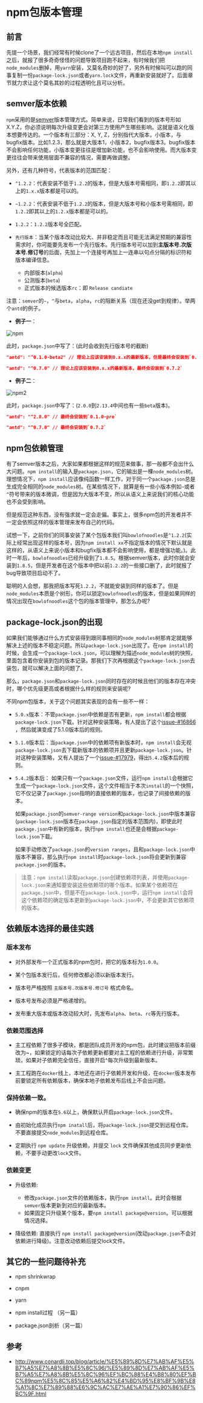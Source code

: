 # npm包版本管理

## 前言

先提一个场景，我们经常有时候clone了一个远古项目，然后在本地`npm install`之后，就报了很多奇奇怪怪的问题导致项目跑不起来，有时候我们把`node_modules`删掉，用`yarn`安装，又莫名奇妙的好了，另外有时候叫可以跑的同事复制一份`package-lock.json`或者`yarn.lock`文件，再重新安装就好了。后面章节就力求让这个莫名其妙的过程透明化且可以分析。

## semver版本依赖

`npm`采用的是[semver](https://semver.org/)版本管理方式。简单来说，日常我们看到的版本号形如X.Y.Z，你必须说明每次升级变更会对第三方使用产生哪些影响。这就是语义化版本想要传达的。一个版本有三部分：X, Y, Z，分别指代大版本，小版本，与bugfix版本。比如1.2.3，那么就是大版本1，小版本2，bugfix版本3。bugfix版本不会影响任何功能，小版本变更往往是增加新功能，也不会影响使用。而大版本变更往往会带来使用层面不兼容的情况，需要再做调整。

另外，还有几种符号，代表版本的范围匹配：

+ `^1.2.2`：代表安装不低于`1.2.2`的版本，但是大版本号需相同，即`1.2.2`即其以上的`1.x.x`版本都是可以的。

+ `~1.2.2`：代表安装不低于`1.2.2`的版本，但是大版本号和小版本号需相同，即`1.2.2`即其以上的`1.2.x`版本都是可以的。

+ `1.2.2`：`1.2.2`版本号全匹配。

+ `先行版本`：当某个版本改动比较大、并非稳定而且可能无法满足预期的兼容性需求时，你可能要先发布一个先行版本。先行版本号可以加到**主版本号.次版本号.修订号**的后面，先加上一个连接号再加上一连串以句点分隔的标识符和版本编译信息。

  + 内部版本(`alpha`)
  + 公测版本(`beta`)
  + 正式版本的候选版本`rc`：即 `Release candiate`

注意：`semver`的`~`，`^`与`beta`，`alpha`，`rc`的阻断关系（现在还没get到规律）。举两个`antd`的例子。

+ **例子一**：

<Img :src="$withBase('/npm.png')" alt="npm" />

此时，`package.json`中写了：(此时会收到先行版本号的截断)

```json
"antd": "^0.1.0-beta2" // 理论上应该安装到0.x.x的最新版本，但是最终会安装到`0.1.0-pre`

"antd": "^0.7.0" // 理论上应该安装到0.x.x的最新版本，最终会安装到`0.7.2`
```

+ **例子二**：

<Img :src="$withBase('/npm2.png')" alt="npm2" />

此时，`package.json`中写了：(`2.0.0`到`2.13.4`中间也有一些`beta`版本)。

```json
"antd": "^2.0.0" // 最终会安装到`0.1.0-pre`

"antd": "^0.7.0" // 最终会安装到`0.7.2`
```

## npm包依赖管理

有了semver版本之后，大家如果都根据这样的规范来做事，那一般都不会出什么大问题。`npm install`的输入是`package.json`，它的输出是一棵`node_modules`树。理想情况下，`npm install`应该像纯函数一样工作，对于同一个`package.json`总是生成完全相同的`node_modules`树。在某些情况下，就算是有一些小版本例如`~`或者`^`符号带来的版本微调，但是因为大版本不变，所以从语义上来说我们的核心功能也不会受到影响。

但是规范这种东西，没有强求就一定会走偏。事实上，很多npm包的开发者并不一定会依照这样的版本管理来发布自己的代码。

试想一下，之前你们的同事安装了某个包版本我们叫`bowlofnoodles`是`^1.2.2`(实际上经常出现这样的版本号，因为`npm install xx`不指定版本的情况下默认就是这样的，从语义上来说小版本和bugfix版本都不会影响使用，都是增强功能。)。此时一年后，`bowlofnoodles`已经升级到了`1.8.5`。根据semver版本，此时你就会安装到`1.8.5`，但是开发者在这个版本中把以前`1.2.2`的一些接口删了，此时就报了bug导致项目启动不了。

聪明的人会想，那我把版本写死`1.2.2`，不就能安装到同样的版本了。但是`node_modules`本质是个树形，你可以锁定`bowlofnoodles`的版本，但是如果同样的情况出现在`bowlofnoodles`这个包的版本管理中，那怎么办呢? 

## package-lock.json的出现

如果我们能够通过什么方式安装得到跟同事相同的`node_modules`树那肯定就能够解决上述的版本不稳定问题。所以`package-lock.json`出现了。在`npm install`的时候，会生成一个`package-lock.json`，可以理解为描述`node_modules`树的快照，里面包含着你安装到包的版本记录。那我们下次再根据这个`package-lock.json`去装包，就可以解决上面的问题了。

那么，`package.json`和`package-lock.json`同时存在的时候且他们的版本存在冲突时，哪个优先级更高或者根据什么样的规则来安装呢?

不同npm包版本，关于这个问题其实表现的会有一些不一样：

+ `5.0.x`版本：不管`package.json`中依赖是否有更新，`npm install`都会根据`package-lock.json`下载。针对这种安装策略，有人提出了这个[issue-#16866](https://github.com/npm/npm/issues/16866) ，然后就演变成了5.1.0版本后的规则。
 
+ `5.1.0`版本后：当`package.json`中的依赖项有新版本时，`npm install`会无视`package-lock.json`去下载新版本的依赖项并且更新`package-lock.json`。针对这种安装策略，又有人提出了一个[issue-#17979](https://github.com/npm/npm/issues/17979)，得出`5.4.2`版本后的规则。

+ `5.4.2`版本后：
  如果只有一个`package.json`文件，运行`npm install`会根据它生成一个`package-lock.json`文件，这个文件相当于本次`install`的一个快照，它不仅记录了`package.json`指明的直接依赖的版本，也记录了间接依赖的版本。
  
  如果`package.json`的`semver-range version`和`package-lock.json`中版本兼容(`package-lock.json`版本在`package.json`指定的版本范围内)，即使此时`package.json`中有新的版本，执行`npm install`也还是会根据`package-lock.json`下载。

  如果手动修改了`package.json`的`version ranges`，且和`package-lock.json`中版本不兼容，那么执行`npm install`时`package-lock.json`将会更新到兼容`package.json`的版本。

> 注意：`npm install`读取`package.json`创建依赖项列表，并使用`package-lock.json`来通知要安装这些依赖项的哪个版本。如果某个依赖项在`package.json`中，但是不在`package-lock.json`中，运行`npm install`会将这个依赖项的确定版本更新到`package-lock.json`中，不会更新其它依赖项的版本。

## 依赖版本选择的最佳实践

### 版本发布

+ 对外部发布一个正式版本的npm包时，把它的版本标为`1.0.0`。

+ 某个包版本发行后，任何修改都必须以新版本发行。

+ 版本号严格按照 `主版本号.次版本号.修订号` 格式命名。

+ 版本号发布必须是严格递增的。

+ 发布重大版本或版本改动较大时，先发布`alpha`、`beta`、`rc`等先行版本。

### 依赖范围选择

+ 主工程依赖了很多子模块，都是团队成员开发的npm包，此时建议把版本前缀改为~，如果锁定的话每次子依赖更新都要对主工程的依赖进行升级，非常繁琐，如果对子依赖完全信任，直接开启^每次升级到最新版本。

+ 主工程跑在`docker`线上，本地还在进行子依赖开发和升级，在`docker`版本发布前要锁定所有依赖版本，确保本地子依赖发布后线上不会出问题。

### 保持依赖一致。

+ 确保npm的版本在`5.6`以上，确保默认开启`package-lock.json`文件。

+ 由初始化成员执行`npm inatall`后，将`package-lock.json`提交到远程仓库。不要直接提交`node_modules`到远程仓库。

+ 定期执行 `npm update` 升级依赖，并提交 `lock` 文件确保其他成员同步更新依赖，不要手动更改`lock`文件。


### 依赖变更

+ 升级依赖: 
  + 修改`package.json`文件的依赖版本，执行`npm install`。此时会根据`semver`版本更新到对应的最新版本。
  + 如果固定只升级某个版本，要`npm install package@version`。可以根据情况选择。

+ 降级依赖: 直接执行 `npm install package@version`(改动`package.json`不会对依赖进行降级)。注意改动依赖后提交lock文件。

## 其它的一些问题待补充
+ npm shrinkwrap
+ cnpm
+ yarn

+ npm install过程 （另一篇）
+ package.json剖析（另一篇）

## 参考

[comment]: 这位大佬很完整的写了全部的东西，tql
+ <http://www.conardli.top/blog/article/%E5%89%8D%E7%AB%AF%E5%B7%A5%E7%A8%8B%E5%8C%96/%E5%89%8D%E7%AB%AF%E5%B7%A5%E7%A8%8B%E5%8C%96%EF%BC%88%E4%B8%80%EF%BC%89npm%E5%8C%85%E5%A6%82%E4%BD%95%E8%BF%9B%E8%A1%8C%E7%89%88%E6%9C%AC%E7%AE%A1%E7%90%86%EF%BC%9F.html>


